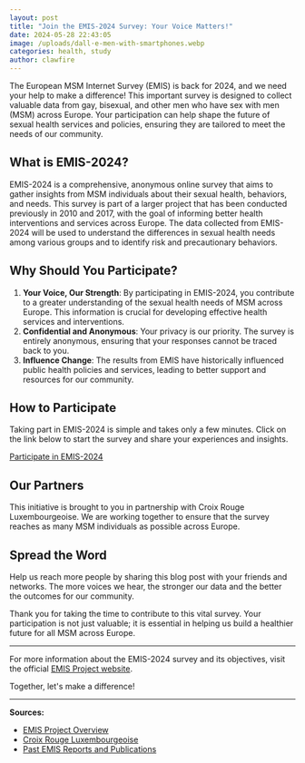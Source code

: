```yaml
---
layout: post
title: "Join the EMIS-2024 Survey: Your Voice Matters!"
date: 2024-05-28 22:43:05
image: /uploads/dall·e-men-with-smartphones.webp
categories: health, study
author: clawfire
---
```

The European MSM Internet Survey (EMIS) is back for 2024, and we need your help to make a difference! This important survey is designed to collect valuable data from gay, bisexual, and other men who have sex with men (MSM) across Europe. Your participation can help shape the future of sexual health services and policies, ensuring they are tailored to meet the needs of our community.

## What is EMIS-2024?

EMIS-2024 is a comprehensive, anonymous online survey that aims to gather insights from MSM individuals about their sexual health, behaviors, and needs. This survey is part of a larger project that has been conducted previously in 2010 and 2017, with the goal of informing better health interventions and services across Europe. The data collected from EMIS-2024 will be used to understand the differences in sexual health needs among various groups and to identify risk and precautionary behaviors.

## Why Should You Participate?

1. **Your Voice, Our Strength**: By participating in EMIS-2024, you contribute to a greater understanding of the sexual health needs of MSM across Europe. This information is crucial for developing effective health services and interventions.
2. **Confidential and Anonymous**: Your privacy is our priority. The survey is entirely anonymous, ensuring that your responses cannot be traced back to you.
3. **Influence Change**: The results from EMIS have historically influenced public health policies and services, leading to better support and resources for our community.

## How to Participate

Taking part in EMIS-2024 is simple and takes only a few minutes. Click on the link below to start the survey and share your experiences and insights.

[Participate in EMIS-2024](https://www.emis-project.eu/emis-2024/)

## Our Partners

This initiative is brought to you in partnership with Croix Rouge Luxembourgeoise. We are working together to ensure that the survey reaches as many MSM individuals as possible across Europe.

## Spread the Word

Help us reach more people by sharing this blog post with your friends and networks. The more voices we hear, the stronger our data and the better the outcomes for our community.

Thank you for taking the time to contribute to this vital survey. Your participation is not just valuable; it is essential in helping us build a healthier future for all MSM across Europe.

- - -

For more information about the EMIS-2024 survey and its objectives, visit the official [EMIS Project website](https://www.emis-project.eu).

Together, let's make a difference!

- - -

**Sources:**

* [EMIS Project Overview](https://www.emis-project.eu/emis-2024/)
* [Croix Rouge Luxembourgeoise](https://www.croix-rouge.lu/)
* [Past EMIS Reports and Publications](https://www.emis-project.eu/past-updates/)